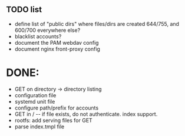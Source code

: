 
## TODO list

- define list of "public dirs" where files/dirs are created 644/755,
  and 600/700 everywhere else?
- blacklist accounts?
- document the PAM webdav config
- document nginx front-proxy config

# DONE:

- GET on directory -> directory listing
- configuration file
- systemd unit file
- configure path/prefix for accounts
- GET in / -- if file exists, do not authenticate. index support.
- rootfs: add serving files for GET
- parse index.tmpl file

